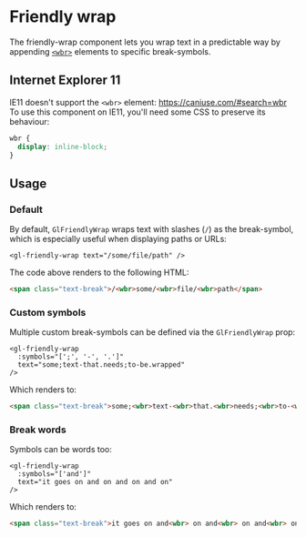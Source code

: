 # Friendly wrap

<!-- STORY -->

The friendly-wrap component lets you wrap text in a predictable way by appending [`<wbr>`] elements to specific break-symbols.

[`<wbr>`]: https://developer.mozilla.org/en-US/docs/Web/HTML/Element/wbr

## Internet Explorer 11

IE11 doesn't support the `<wbr>` element: https://caniuse.com/#search=wbr
To use this component on IE11, you'll need some CSS to preserve its behaviour:

```css
wbr {
  display: inline-block;
}
```


## Usage


### Default

By default, `GlFriendlyWrap` wraps text with slashes (`/`) as the break-symbol, which is especially useful when displaying paths or URLs:

```vue
<gl-friendly-wrap text="/some/file/path" />
```

The code above renders to the following HTML:

```html
<span class="text-break">/<wbr>some/<wbr>file/<wbr>path</span>
```

### Custom symbols

Multiple custom break-symbols can be defined via the `GlFriendlyWrap` prop:

```vue
<gl-friendly-wrap
  :symbols="[';', '-', '.']"
  text="some;text-that.needs;to-be.wrapped"
/>
```

Which renders to:

```html
<span class="text-break">some;<wbr>text-<wbr>that.<wbr>needs;<wbr>to-<wbr>be.<wbr>wrapped</span>
```

### Break words

Symbols can be words too:

```vue
<gl-friendly-wrap
  :symbols="['and']"
  text="it goes on and on and on and on"
/>
```

Which renders to:

```html
<span class="text-break">it goes on and<wbr> on and<wbr> on and<wbr> on</span>
```
